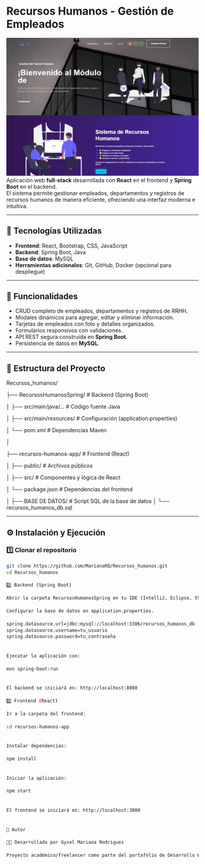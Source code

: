 # Recursos Humanos - Gestión de Empleados

![Home](portada.jpeg)
Aplicación web **full-stack** desarrollada con **React** en el frontend y **Spring Boot** en el backend.  
El sistema permite gestionar empleados, departamentos y registros de recursos humanos de manera eficiente, ofreciendo una interfaz moderna e intuitiva.

---

## 🚀 Tecnologías Utilizadas
- **Frontend**: React, Bootstrap, CSS, JavaScript  
- **Backend**: Spring Boot, Java  
- **Base de datos**: MySQL  
- **Herramientas adicionales**: Git, GitHub, Docker (opcional para despliegue)

---

## 📌 Funcionalidades
- CRUD completo de empleados, departamentos y registros de RRHH.  
- Modales dinámicos para agregar, editar y eliminar información.  
- Tarjetas de empleados con foto y detalles organizados.  
- Formularios responsivos con validaciones.  
- API REST segura construida en **Spring Boot**.  
- Persistencia de datos en **MySQL**.  

---

## 📂 Estructura del Proyecto


Recursos_humanos/

├── RecursosHumanosSpring/ # Backend (Spring Boot)

│ ├── src/main/java/... # Código fuente Java

│ ├── src/main/resources/ # Configuración (application.properties)

│ └── pom.xml # Dependencias Maven

│

├── recursos-humanos-app/ # Frontend (React)

│ ├── public/ # Archivos públicos

│ ├── src/ # Componentes y lógica de React

│ └── package.json # Dependencias del frontend

│
├── BASE DE DATOS/ # Script SQL de la base de datos
│ └── recursos_humanos_db.sql


---

## ⚙️ Instalación y Ejecución

### 1️⃣ Clonar el repositorio
```bash
git clone https://github.com/MarianaRQ/Recursos_humanos.git
cd Recursos_humanos

2️⃣ Backend (Spring Boot)

Abrir la carpeta RecursosHumanosSpring en tu IDE (IntelliJ, Eclipse, VS Code).

Configurar la base de datos en application.properties.

spring.datasource.url=jdbc:mysql://localhost:3306/recursos_humanos_db
spring.datasource.username=tu_usuario
spring.datasource.password=tu_contraseña


Ejecutar la aplicación con:

mvn spring-boot:run


El backend se iniciará en: http://localhost:8080

3️⃣ Frontend (React)

Ir a la carpeta del frontend:

cd recursos-humanos-app


Instalar dependencias:

npm install


Iniciar la aplicación:

npm start


El frontend se iniciará en: http://localhost:3000


📖 Autor

👩‍💻 Desarrollado por Gysel Mariana Rodriguez

Proyecto académico/freelancer como parte del portafolio de Desarrollo Web Full-Stack.
